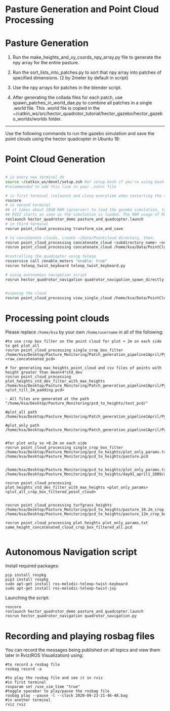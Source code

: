 # Pasture Generation and Point Cloud Processing

# Pasture Generation

1. Run the make_heights_and_xy_coords_npy_array.py file to generate the npy array for the entire pasture.  

2. Run the sort_lists_into_patches.py to sort that npy array into patches of specified dimensions. (2 by 2meter by default in script)

3. Use the npy arrays for patches in the blender script.

4. After generating the collada files for each patch, use spawn_patches_in_world_dae.py to combine all patches in a single .world file. This .world file is copied in the ~/catkin_ws/src/hector_quadrotor_tutorial/hector_gazebo/hector_gazebo_worlds/worlds folder. 


---

Use the following commands to run the gazebo simulation and save the point clouds using the hector quadcopter in Ubuntu 18:

# Point Cloud Generation
```zsh

# in every new terminal do
source ~/catkin_ws/devel/setup.zsh #or setup.bash if you're using bash
#recommended to add this line in your .zshrc file

# in first terminal (relaunch and close everytime when restarting the scripts):
roscore
# in second terminal
## it takes about 28GB RAM (gzserver) to load the gazebo simulation, turn the GUI to false so that it loads up quicker in about 35 minutes.
## RVIZ starts as soon as the simulation is loaded. The RAM usage of RViz will keep increasing almost linearly as the number of points collected by the LiDAR goes up. It goes up till the Decay time set in the RViz simulation.
roslaunch hector_quadrotor_demo pasture_and_quadcopter.launch
# in third terminal
rosrun point_cloud_processing transform_sim_and_save 

# to concatenate clouds, create ~/Data/Pointcloud directory, then:
rosrun point_cloud_processing concatenate_cloud <subdirectory name> <number of files>
rosrun point_cloud_processing concatenate_cloud /home/ksa/Data/PointCloud/9-18-2020/unfiltered/ 236

#controlling the quadcopter using teleop
rosservice call /enable_motors "enable: true"
rosrun teleop_twist_keyboard teleop_twist_keyboard.py 

# using autonomous navigation script
rosrun hector_quadrotor_navigation quadrotor_navigation_spawn_directly.py


#viewing the cloud
rosrun point_cloud_processing view_single_cloud /home/ksa/Data/PointCloud/concatenated_cloud.pcd

```

# Processing point clouds
Please replace ```/home/ksa``` by your own ```/home/username``` in all of the following:
```
#to use crop box filter on the point cloud for plot + 2m on each side to get plot_all
rosrun point_cloud_processing single_crop_box_filter /home/ksa/Desktop/Pasture_Monitoring/Patch_generation_pipeline1April/Python_scripts/plot_all_params.txt <raw_concatenated_pcd>

# for generating max_heights_point_cloud and csv files of points with height greater than mean+4*std_dev
rosrun point_cloud_processing plot_heights_std_dev_filter_with_max_heights /home/ksa/Desktop/Pasture_Monitoring/Patch_generation_pipeline1April/Python_scripts/plot_only_params.txt  <plot_till_2m_padding.pcd>

- All files are generated at the path "/home/ksa/Desktop/Pasture_Monitoring/pcd_to_heights/test_pcd/"

#plot_all path
/home/ksa/Desktop/Pasture_Monitoring/Patch_generation_pipeline1April/Python_scripts/plot_all_params.txt

#plot_only path
/home/ksa/Desktop/Pasture_Monitoring/Patch_generation_pipeline1April/Python_scripts/plot_only_params.txt


#for plot only so +0.2m on each side
rosrun point_cloud_processing single_crop_box_filter /home/ksa/Desktop/Pasture_Monitoring/pcd_to_heights/plot_only_params.txt /home/ksa/Desktop/Pasture_Monitoring/pcd_to_heights/pasture.pcd


/home/ksa/Desktop/Pasture_Monitoring/pcd_to_heights/plot_only_params.txt /home/ksa/Desktop/Pasture_Monitoring/pcd_to_heights/day91_april1_2009/april_1_day91_raw_concatenated_cloud_crop_box_filtered.pcd

rosrun point_cloud_processing plot_heights_std_dev_filter_with_max_heights <plot_only_params> <plot_all_crop_box_filtered_point_cloud>


rosrun point_cloud_processing turfgrass_heights /home/ksa/Desktop/Pasture_Monitoring/pcd_to_heights/pasture_10.2m_crop_box_filtered.pcd /home/ksa/Desktop/Pasture_Monitoring/pcd_to_heights/pasture_12m_crop_box_filtered.pcd

rosrun point_cloud_processing plot_heights plot_only_params.txt same_height_concatenated_cloud_crop_box_filtered_all.pcd


```

# Autonomous Navigation script
Install required packages:
```
pip install rospkg
pip3 install rospkg
sudo apt-get install ros-melodic-teleop-twist-keyboard
sudo apt-get install ros-melodic-teleop-twist-joy

```
Launching the script:
```
roscore
roslaunch hector_quadrotor_demo pasture_and_quadcopter.launch
rosrun hector_quadrotor_navigation quadrotor_navigation.py
```

# Recording and playing rosbag files
You can record the messages being published on all topics and view them later in Rviz(ROS Visualization) using:
```
#to record a rosbag file
rosbag record -a

#to play the rosbag file and see it in rviz
#in first terminal
rosparam set /use_sim_time "true"
#toggle spacebar to play/pause the rosbag file
rosbag play --pause -l --clock 2020-09-23-21-46-48.bag
#in another terminal
rviz rviz
```
